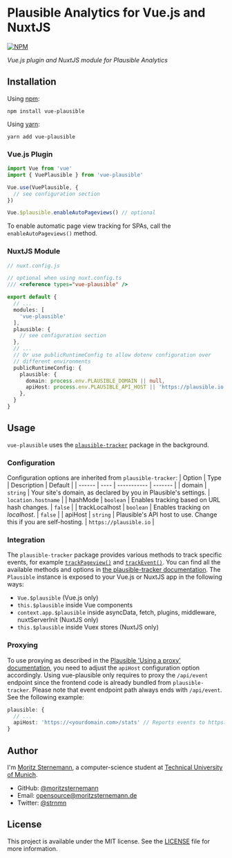 # Plausible Analytics for Vue.js and NuxtJS

[![NPM](https://badgen.net/npm/v/vue-plausible)](https://www.npmjs.com/package/vue-plausible)

*Vue.js plugin and NuxtJS module for Plausible Analytics*

## Installation
Using [npm](https://docs.npmjs.com/cli/v6/commands/npm):
```
npm install vue-plausible
```

Using [yarn](https://yarnpkg.com/):
```
yarn add vue-plausible
```

### Vue.js Plugin
```js
import Vue from 'vue'
import { VuePlausible } from 'vue-plausible'

Vue.use(VuePlausible, {
  // see configuration section
})

Vue.$plausible.enableAutoPageviews() // optional
```
To enable automatic page view tracking for SPAs, call the `enableAutoPageviews()` method.

### NuxtJS Module
```ts
// nuxt.config.js

// optional when using nuxt.config.ts
/// <reference types="vue-plausible" />

export default {
  // ...
  modules: [
    'vue-plausible'
  ],
  plausible: {
    // see configuration section
  },
  // ...
  // Or use publicRuntimeConfig to allow dotenv configuration over
  // different environments
  publicRuntimeConfig: {
    plausible: {
      domain: process.env.PLAUSIBLE_DOMAIN || null,
      apiHost: process.env.PLAUSIBLE_API_HOST || 'https://plausible.io',
    },
  }
}
```

## Usage
`vue-plausible` uses the [`plausible-tracker`](https://github.com/plausible/plausible-tracker) package in the background.

### Configuration
Configuration options are inherited from `plausible-tracker`:
| Option | Type | Description | Default |
| ------ | ---- | ----------- | ------- |
| domain | `string` | Your site's domain, as declared by you in Plausible's settings. | `location.hostname` |
| hashMode | `boolean` | Enables tracking based on URL hash changes. | `false` |
| trackLocalhost | `boolean` | Enables tracking on *localhost*. | `false` |
| apiHost | `string` | Plausible's API host to use. Change this if you are self-hosting. | `https://plausible.io` |

### Integration
The `plausible-tracker` package provides various methods to track specific events, for example [`trackPageview()`](https://github.com/plausible/plausible-tracker/blob/master/README.md#automatically-tracking-page-views) and [`trackEvent()`](https://github.com/plausible/plausible-tracker/blob/master/README.md#tracking-custom-events-and-goals). You can find all the available methods and options in [the plausible-tracker documentation](https://github.com/plausible/plausible-tracker/blob/master/README.md).
The `Plausible` instance is exposed to your Vue.js or NuxtJS app in the following ways:
- `Vue.$plausible` (Vue.js only)
- `this.$plausible` inside Vue components
- `context.app.$plausible` inside asyncData, fetch, plugins, middleware, nuxtServerInit (NuxtJS only)
- `this.$plausible` inside Vuex stores (NuxtJS only)

### Proxying
To use proxying as described in the [Plausible 'Using a proxy' documentation](https://plausible.io/docs/proxy/introduction), you need to adjust the `apiHost` configuration option accordingly. Using vue-plausible only requires to proxy the `/api/event` endpoint since the frontend code is already bundled from `plausible-tracker`.
Please note that event endpoint path always ends with `/api/event`. See the following example:
```ts
plausible: {
  // ...
  apiHost: 'https://<yourdomain.com>/stats' // Reports events to https://<yourdomain.com>/stats/api/event
}
```

## Author
I'm [Moritz Sternemann](https://github.com/moritzsternemann), a computer-science student at [Technical University of Munich](https://www.tum.de/).
- GitHub: [@moritzsternemann](https://github.com/moritzsternemann)
- Email: [opensource@moritzsternemann.de](mailto:opensource@moritzsternemann.de)
- Twitter: [@strnmn](https://twitter.com/strnmn)

## License
This project is available under the MIT license. See the [LICENSE](LICENSE) file for more information.
